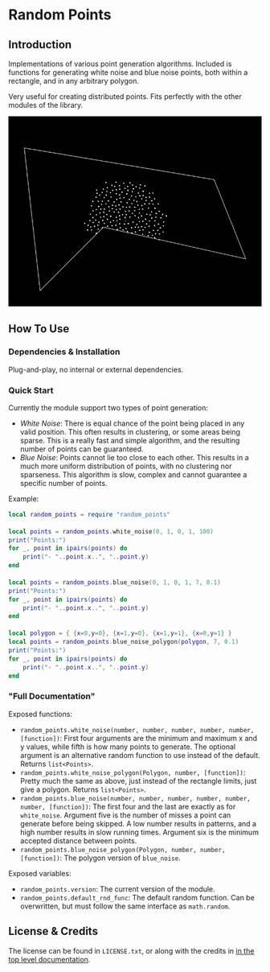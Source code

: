 # Random Points ################################################################

## Introduction ################################################################

Implementations of various point generation algorithms. Included is functions
for generating white noise and blue noise points, both within a rectangle, and
in any arbitrary polygon.

Very useful for creating distributed points. Fits perfectly with the other
modules of the library.

![Blue noise point generation on an arbitrary polygon](images/points_ani.gif)

## How To Use ##################################################################

### Dependencies & Installation ################################################

Plug-and-play, no internal or external dependencies.

### Quick Start ################################################################

Currently the module support two types of point generation:
-   *White Noise*: There is equal chance of the point being placed in any valid
    position. This often results in clustering, or some areas being sparse. This
    is a really fast and simple algorithm, and the resulting number of points
    can be guaranteed.
-   *Blue Noise*: Points cannot lie too close to each other. This results in a
    much more uniform distribution of points, with no clustering nor sparseness.
    This algorithm is slow, complex and cannot guarantee a specific number of
    points.

Example:

```lua
local random_points = require "random_points"

local points = random_points.white_noise(0, 1, 0, 1, 100)
print("Points:")
for _, point in ipairs(points) do
    print("- "..point.x..", "..point.y)
end

local points = random_points.blue_noise(0, 1, 0, 1, 7, 0.1)
print("Points:")
for _, point in ipairs(points) do
    print("- "..point.x..", "..point.y)
end

local polygon = { {x=0,y=0}, {x=1,y=0}, {x=1,y=1}, {x=0,y=1} }
local points = random_points.blue_noise_polygon(polygon, 7, 0.1)
print("Points:")
for _, point in ipairs(points) do
    print("- "..point.x..", "..point.y)
end
```

### "Full Documentation" #######################################################

Exposed functions:

-   `random_points.white_noise(number, number, number, number, number,
    [function])`: First four arguments are the minimum and maximum x and
    y values, while fifth is how many points to generate. The optional argument
    is an alternative random function to use instead of the default. Returns
    `list<Points>`.
-   `random_points.white_noise_polygon(Polygon, number, [function])`: Pretty
    much the same as above, just instead of the rectangle limits, just give a
    polygon. Returns `list<Points>`.
-   `random_points.blue_noise(number, number, number, number, number, number,
    [function])`: The first four and the last are exactly as for `white_noise`.
    Argument five is the number of misses a point can generate before being
    skipped. A low number results in patterns, and a high number results in slow
    running times. Argument six is the minimum accepted distance between points.
-   `random_points.blue_noise_polygon(Polygon, number, number, [function])`:
    The polygon version of `blue_noise`.

Exposed variables:

-   `random_points.version`: The current version of the module.
-   `random_points.default_rnd_func`: The default random function. Can be
    overwritten, but must follow the same interface as `math.random`.

## License & Credits ###########################################################

The license can be found in `LICENSE.txt`, or along with the credits in [in the
top level documentation](../README.md).
